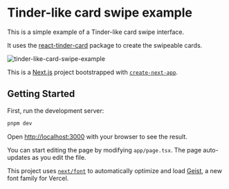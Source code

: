 # Tinder-like card swipe example

This is a simple example of a Tinder-like card swipe interface. 

It uses the [react-tinder-card](https://www.npmjs.com/package/react-tinder-card) package to create the swipeable cards.

![tinder-like-card-swipe-example](https://github.com/user-attachments/assets/6abd3cc9-44e2-4edb-a81c-8ee71f905531)

This is a [Next.js](https://nextjs.org) project bootstrapped with [`create-next-app`](https://nextjs.org/docs/app/api-reference/cli/create-next-app).

## Getting Started

First, run the development server:

```bash
pnpm dev
```

Open [http://localhost:3000](http://localhost:3000) with your browser to see the result.

You can start editing the page by modifying `app/page.tsx`. The page auto-updates as you edit the file.

This project uses [`next/font`](https://nextjs.org/docs/app/building-your-application/optimizing/fonts) to automatically optimize and load [Geist](https://vercel.com/font), a new font family for Vercel.
